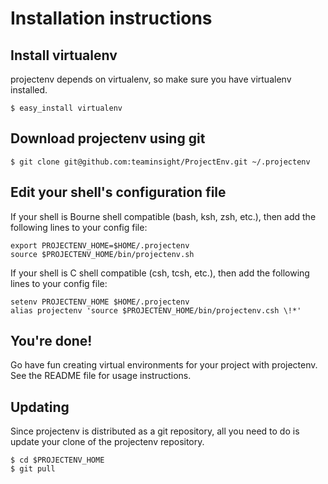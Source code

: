 Installation instructions
=========================

Install virtualenv
---------------------

projectenv depends on virtualenv, so make sure you have virtualenv installed.

    $ easy_install virtualenv

Download projectenv using git
----------------------------

    $ git clone git@github.com:teaminsight/ProjectEnv.git ~/.projectenv

Edit your shell's configuration file
---------------------------------------

If your shell is Bourne shell compatible (bash, ksh, zsh, etc.), then add the
following lines to your config file:

    export PROJECTENV_HOME=$HOME/.projectenv
    source $PROJECTENV_HOME/bin/projectenv.sh

If your shell is C shell compatible (csh, tcsh, etc.), then add the following
lines to your config file:

    setenv PROJECTENV_HOME $HOME/.projectenv
    alias projectenv 'source $PROJECTENV_HOME/bin/projectenv.csh \!*'

You're done!
---------------

Go have fun creating virtual environments for your project with projectenv. See the
README file for usage instructions.

Updating
-----------

Since projectenv is distributed as a git repository, all you need to do is update
your clone of the projectenv repository.

    $ cd $PROJECTENV_HOME
    $ git pull
